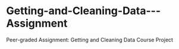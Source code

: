 # Getting-and-Cleaning-Data---Assignment
Peer-graded Assignment: Getting and Cleaning Data Course Project
